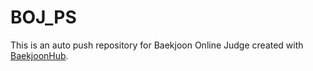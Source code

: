 # BOJ_PS
This is an auto push repository for Baekjoon Online Judge created with [BaekjoonHub](https://github.com/BaekjoonHub/BaekjoonHub).
